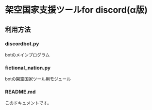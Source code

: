 # 架空国家支援ツールfor discord(α版)

## 利用方法
### discordbot.py
botのメインプログラム
### fictional_nation.py
botの架空国家ツール用モジュール
### README.md
このドキュメントです。